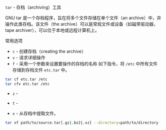 `tar` - 存档（archiving）工具

GNU tar 是一个存档程序，旨在将多个文件存储在单个文件（an archive）中，并操作此类存档。该文件（the archive）可以是常规文件或设备（如磁带驱动器，tape archiver），可以位于本地或远程计算机上。


常用选项
- `c` - 创建存档（creating the archive）
- `v` - 请求详细操作
- `f` - 采用一个参数来设置要操作的存档的名称
如下指令，将 `/etc` 中所有文件存储到存档文件 `etc.tar` 中。
```bash
tar cf etc.tar /etc
tar cfv etc.tar /etc
```

- `z`  - 

- `t` - 

- `x` - 从存档中提取文件。
```bash
tar xf path/to/source.tar[.gz|.bz2|.xz] --directory=path/to/directory
```





